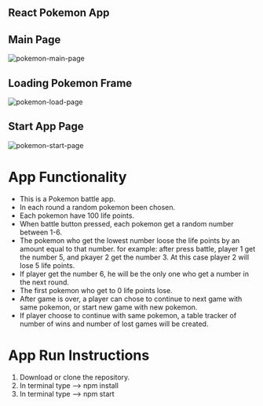## React Pokemon App

## Main Page
![pokemon-main-page](https://user-images.githubusercontent.com/57434735/198879313-2fc0b426-4dce-425f-b227-31ecadc314ce.PNG)

## Loading Pokemon Frame
![pokemon-load-page](https://user-images.githubusercontent.com/57434735/198879320-95e82c84-a63d-413d-a2ea-4c2472f4742c.PNG)

## Start App Page
![pokemon-start-page](https://user-images.githubusercontent.com/57434735/198879326-ac80633d-1853-4584-b1c2-624cf8763841.PNG)

# App Functionality
* This is a Pokemon battle app.
* In each round a random pokemon been chosen.
* Each pokemon have 100 life points.
* When battle button pressed, each pokemon get a random number between 1-6.
* The pokemon who get the lowest number loose the life points by an amount equal to that number.
for example: after press battle, player 1 get the number 5, and pkayer 2 get the number 3.
At this case player 2 will lose 5 life points.
* If player get the number 6, he will be the only one who get a number in the next round.
* The first pokemon who get to 0 life points lose.
* After game is over, a player can chose to continue to next game with same pokemon, or start new game with new pokemon.
* If player choose to continue with same pokemon, a table tracker of number of wins and number of lost games will be created.

# App Run Instructions
1. Download or clone the repository.
2. In terminal type --> npm install
3. In terminal type --> npm start
